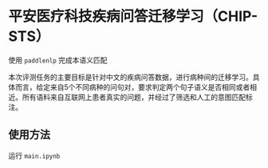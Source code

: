 # 平安医疗科技疾病问答迁移学习（CHIP-STS）

使用 `paddlenlp` 完成本语义匹配

本次评测任务的主要目标是针对中文的疾病问答数据，进行病种间的迁移学习。具体而言，给定来自5个不同病种的问句对，要求判定两个句子语义是否相同或者相近。所有语料来自互联网上患者真实的问题，并经过了筛选和人工的意图匹配标注。

## 使用方法

运行 `main.ipynb`